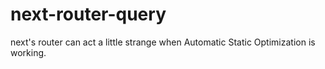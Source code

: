 # next-router-query

next's router can act a little strange when Automatic Static Optimization is working.
